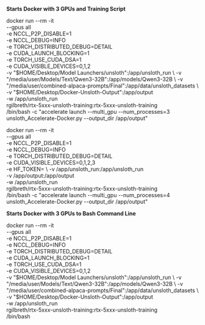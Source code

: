 **Starts Docker with 3 GPUs and Training Script**

docker run --rm -it \
--gpus all \
-e NCCL_P2P_DISABLE=1 \
-e NCCL_DEBUG=INFO \
-e TORCH_DISTRIBUTED_DEBUG=DETAIL \
-e CUDA_LAUNCH_BLOCKING=1 \
-e TORCH_USE_CUDA_DSA=1 \
-e CUDA_VISIBLE_DEVICES=0,1,2 \
-v "$HOME/Desktop/Model Launchers/unsloth":/app/unsloth_run \
-v "/media/user/Models/Text/Qwen3-32B":/app/models/Qwen3-32B \
-v "/media/user/combined-alpaca-prompts/Final":/app/data/unsloth_datasets \
-v "$HOME/Desktop/Docker-Unsloth-Output":/app/output \
-w /app/unsloth_run \
rgilbreth/rtx-5xxx-unsloth-training:rtx-5xxx-unsloth-training \
/bin/bash -c "accelerate launch --multi_gpu --num_processes=3 unsloth_Accelerate-Docker.py --output_dir /app/output"


docker run --rm -it \
--gpus all \
-e NCCL_P2P_DISABLE=1 \
-e NCCL_DEBUG=INFO \
-e TORCH_DISTRIBUTED_DEBUG=DETAIL \
-e CUDA_VISIBLE_DEVICES=0,1,2,3 \
-e HF_TOKEN= \ 
-v /app/unsloth_run:/app/unsloth_run \
-v /app/output:/app/output \
-w /app/unsloth_run \
rgilbreth/rtx-5xxx-unsloth-training:rtx-5xxx-unsloth-training \
/bin/bash -c "accelerate launch --multi_gpu --num_processes=4 unsloth_Accelerate-Docker.py --output_dir /app/output"


**Starts Docker with 3 GPUs to Bash Command Line**

docker run --rm -it \
--gpus all \
-e NCCL_P2P_DISABLE=1 \
-e NCCL_DEBUG=INFO \
-e TORCH_DISTRIBUTED_DEBUG=DETAIL \
-e CUDA_LAUNCH_BLOCKING=1 \
-e TORCH_USE_CUDA_DSA=1 \
-e CUDA_VISIBLE_DEVICES=0,1,2 \
-v "$HOME/Desktop/Model Launchers/unsloth":/app/unsloth_run \
-v "/media/user/Models/Text/Qwen3-32B":/app/models/Qwen3-32B \
-v "/media/user/combined-alpaca-prompts/Final":/app/data/unsloth_datasets \
-v "$HOME/Desktop/Docker-Unsloth-Output":/app/output \
-w /app/unsloth_run \
rgilbreth/rtx-5xxx-unsloth-training:rtx-5xxx-unsloth-training \
/bin/bash 
